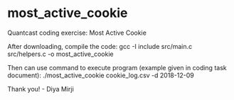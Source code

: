 # most_active_cookie
Quantcast coding exercise: Most Active Cookie

After downloading, compile the code: 
gcc -I include src/main.c src/helpers.c -o most_active_cookie

Then can use command to execute program (example given in coding task document): 
./most_active_cookie cookie_log.csv -d 2018-12-09

Thank you! - Diya Mirji
